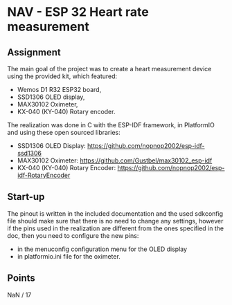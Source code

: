 # NAV - ESP 32 Heart rate measurement

## Assignment
The main goal of the project was to create a heart measurement device using the provided kit, which featured: 
- Wemos D1 R32 ESP32 board,
- SSD1306 OLED display,
- MAX30102 Oximeter,
- KX-040 (KY-040) Rotary encoder.

The realization was done in C with the ESP-IDF framework, in PlatformIO and using these open sourced libraries:
- SSD1306 OLED Display: https://github.com/nopnop2002/esp-idf-ssd1306 
- MAX30102 Oximeter: https://github.com/Gustbel/max30102_esp-idf 
- KX-040 (KY-040) Rotary Encoder: https://github.com/nopnop2002/esp-idf-RotaryEncoder

## Start-up
The pinout is written in the included documentation and the used sdkconfig file should make sure that there is no need to change any settings,
however if the pins used in the realization are different from the ones specified in the doc, then you need to configure the new pins:
- in the menuconfig configuration menu for the OLED display
- in platformio.ini file for the oximeter.

## Points
NaN / 17
